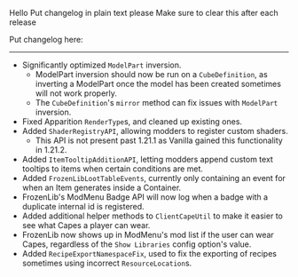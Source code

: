 Hello
Put changelog in plain text please
Make sure to clear this after each release

Put changelog here:

-----------------
- Significantly optimized `ModelPart` inversion.
  - ModelPart inversion should now be run on a `CubeDefinition`, as inverting a ModelPart once the model has been created sometimes will not work properly.
  - The `CubeDefinition`'s `mirror` method can fix issues with `ModelPart` inversion.
- Fixed Apparition `RenderType`s, and cleaned up existing ones.
- Added `ShaderRegistryAPI`, allowing modders to register custom shaders.
  - This API is not present past 1.21.1 as Vanilla gained this functionality in 1.21.2.
- Added `ItemTooltipAdditionAPI`, letting modders append custom text tooltips to items when certain conditions are met.
- Added `FrozenLibLootTableEvents`, currently only containing an event for when an Item generates inside a Container.
- FrozenLib's ModMenu Badge API will now log when a badge with a duplicate internal id is registered.
- Added additional helper methods to `ClientCapeUtil` to make it easier to see what Capes a player can wear.
- FrozenLib now shows up in ModMenu's mod list if the user can wear Capes, regardless of the `Show Libraries` config option's value.
- Added `RecipeExportNamespaceFix`, used to fix the exporting of recipes sometimes using incorrect `ResourceLocation`s.
